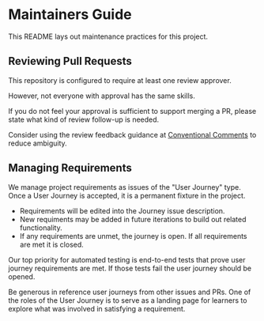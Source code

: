 # Maintainers Guide

This README lays out maintenance practices for this project.

## Reviewing Pull Requests

This repository is configured to require at least one review approver.

However, not everyone with approval has the same skills.

If you do not feel your approval is sufficient to support merging a PR, please state what kind of review follow-up is needed.

Consider using the review feedback guidance at [Conventional Comments](https://conventionalcomments.org) to reduce ambiguity.

## Managing Requirements

We manage project requirements as issues of the "User Journey" type. Once a User Journey is accepted, it is a permanent fixture in the project.

* Requirements will be edited into the Journey issue description.
* New requiments may be added in future iterations to build out related functionality.
* If any requirements are unmet, the journey is open. If all requirements are met it is closed.

Our top priority for automated testing is end-to-end tests that prove user journey requirements are met. If those tests fail the user journey should be opened.

Be generous in reference user journeys from other issues and PRs. One of the roles of the User Journey is to serve as a landing page for learners to explore what was involved in satisfying a requirement.

